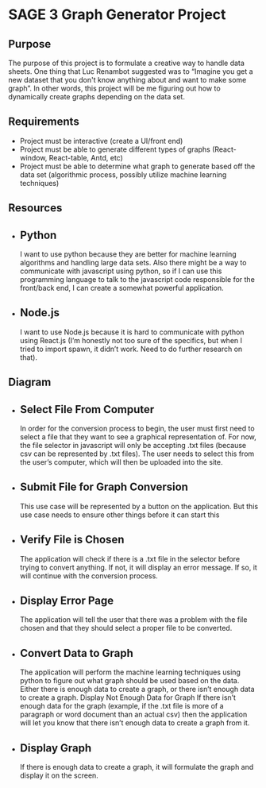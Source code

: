 # SAGE 3 Graph Generator Project

## Purpose
The purpose of this project is to formulate a creative way to handle data sheets. One thing that Luc Renambot suggested was to “Imagine you get a new dataset that you don't know anything about and want to make some graph”. In other words, this project will be me figuring out how to dynamically create graphs depending on the data set.

## Requirements
* Project must be interactive (create a UI/front end)
* Project must be able to generate different types of graphs (React-window, React-table, Antd, etc)
* Project must be able to determine what graph to generate based off the data set (algorithmic process, possibly utilize machine learning techniques)

## Resources
* ## Python
    I want to use python because they are better for machine learning algorithms and handling large data sets. Also there might be a way to communicate with javascript using python, so if I can use this programming language to talk to the javascript code responsible for the front/back end, I can create a somewhat powerful application.
* ## Node.js
    I want to use Node.js because it is hard to communicate with python using React.js (I’m honestly not too sure of the specifics, but when I tried to import spawn, it didn’t work. Need to do further research on that).

## Diagram
* ## Select File From Computer
    In order for the conversion process to begin, the user must first need to select a file that they want to see a graphical representation of. For now, the file selector in javascript will only be accepting .txt files (because csv can be represented by .txt files). The user needs to select this from the user’s computer, which will then be uploaded into the site.
* ## Submit File for Graph Conversion
    This use case will be represented by a button on the application. But this use case needs to ensure other things before it can start this
* ## Verify File is Chosen
    The application will check if there is a .txt file in the selector before trying to convert anything. If not, it will display an error message. If so, it will continue with the conversion process.
* ## Display Error Page
    The application will tell the user that there was a problem with the file chosen and that they should select a proper file to be converted.
* ## Convert Data to Graph
    The application will perform the machine learning techniques using python to figure out what graph should be used based on the data. Either there is enough data to create a graph, or there isn’t enough data to create a graph.
Display Not Enough Data for Graph
    If there isn’t enough data for the graph (example, if the .txt file is more of a paragraph or word document than an actual csv) then the application will let you know that there isn’t enough data to create a graph from it.
* ## Display Graph
    If there is enough data to create a graph, it will formulate the graph and display it on the screen.
